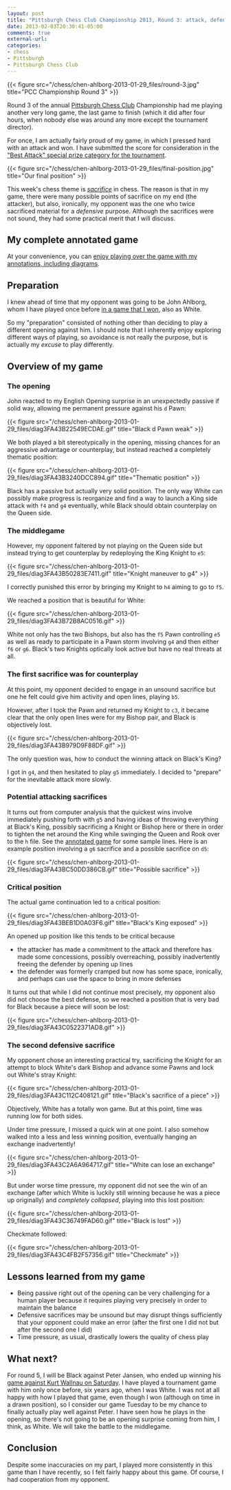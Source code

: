 ```yaml
---
layout: post
title: "Pittsburgh Chess Club Championship 2013, Round 3: attack, defense, and sacrifices"
date: 2013-02-03T20:30:41-05:00
comments: true
external-url: 
categories: 
- chess
- Pittsburgh
- Pittsburgh Chess Club
---
```

{{< figure src="/chess/chen-ahlborg-2013-01-29_files/round-3.jpg" title="PCC Championship Round 3" >}}

Round 3 of the annual [Pittsburgh Chess Club](http://pittsburghcc.org/) Championship had me playing another very long game, the last game to finish (which it did after four hours, when nobody else was around any more except the tournament director).

For once, I am actually fairly proud of my game, in which I pressed hard with an attack and won. I have submitted the score for consideration in the ["Best Attack" special prize category for the tournament](/blog/2013/01/16/pittsburgh-chess-club-championship-2013-round-1-the-art-of-swindling/).

{{< figure src="/chess/chen-ahlborg-2013-01-29_files/final-position.jpg" title="Our final position" >}}

This week's chess theme is [*sacrifice*](http://en.wikipedia.org/wiki/Sacrifice_\(chess\)) in chess. The reason is that in my game, there were many possible points of sacrifice on my end (the attacker), but also, ironically, my opponent was the one who twice sacrificed material for a *defensive* purpose. Although the sacrifices were not sound, they had some practical merit that I will discuss.

<!--more-->

## My complete annotated game

At your convenience, you can [enjoy playing over the game with my annotations, including diagrams](/chess/chen-ahlborg-2013-01-29.htm).

## Preparation

I knew ahead of time that my opponent was going to be John Ahlborg, whom I have played once before [in a game that I won](/blog/2012/09/19/round-3-of-pittsburgh-chess-club-tournament-another-approach-against-the-sicilian-squeezing-with-the-bind/), also as White.

So my "preparation" consisted of nothing other than deciding to play a different opening against him. I should note that I inherently enjoy exploring different ways of playing, so avoidance is not really the purpose, but is actually my *excuse* to play differently.

## Overview of my game

### The opening

John reacted to my English Opening surprise in an unexpectedly passive if solid way, allowing me permanent pressure against his `d` Pawn:

{{< figure src="/chess/chen-ahlborg-2013-01-29_files/diag3FA43B22549ECDAE.gif" title="Black d Pawn weak" >}}

We both played a bit stereotypically in the opening, missing chances for an aggressive advantage or counterplay, but instead reached a completely thematic position:

{{< figure src="/chess/chen-ahlborg-2013-01-29_files/diag3FA43B3240DCC894.gif" title="Thematic position" >}}

Black has a passive but actually very solid position. The only way White can possibly make progress is reorganize and find a way to launch a King side attack with `f4` and `g4` eventually, while Black should obtain counterplay on the Queen side.

### The middlegame

However, my opponent faltered by not playing on the Queen side but instead trying to get counterplay by redeploying the King Knight to `e5`:

{{< figure src="/chess/chen-ahlborg-2013-01-29_files/diag3FA43B50283E7411.gif" title="Knight maneuver to g4" >}}

I correctly punished this error by bringing my Knight to `h4` aiming to go to `f5`.

We reached a position that is beautiful for White:

{{< figure src="/chess/chen-ahlborg-2013-01-29_files/diag3FA43B72B8AC0516.gif" >}}

White not only has the two Bishops, but also has the `f5` Pawn controlling `e5` as well as ready to participate in a Pawn storm involving `g4` and then either `f6` or `g6`. Black's two Knights optically look active but have no real threats at all.

### The first sacrifice was for counterplay

At this point, my opponent decided to engage in an unsound sacrifice but one he felt could give him activity and open lines, playing `b5`.

However, after I took the Pawn and returned my Knight to `c3`, it became clear that the only open lines were for my Bishop pair, and Black is objectively lost.

{{< figure src="/chess/chen-ahlborg-2013-01-29_files/diag3FA43B979D9F88DF.gif" >}}

The only question was, how to conduct the winning attack on Black's King?

I got in `g4`, and then hesitated to play `g5` immediately. I decided to "prepare" for the inevitable attack more slowly.

### Potential attacking sacrifices

It turns out from computer analysis that the quickest wins involve immediately pushing forth with `g5` and having ideas of throwing everything at Black's King, possibly sacrificing a Knight or Bishop here or there in order to tighten the net around the King while swinging the Queen and Rook over to the `h` file. See the [annotated game](/chess/chen-ahlborg-2013-01-29.htm) for some sample lines. Here is an example position involving a `g6` sacrifice and a possible sacrifice on `d5`:

{{< figure src="/chess/chen-ahlborg-2013-01-29_files/diag3FA43BC50DD386CB.gif" title="Possible sacrifice" >}}

### Critical position

The actual game continuation led to a critical position:

{{< figure src="/chess/chen-ahlborg-2013-01-29_files/diag3FA43BEB1D0A03F6.gif" title="Black's King exposed" >}}

An opened up position like this tends to be critical because

- the attacker has made a commitment to the attack and therefore has made some concessions, possibly overreaching, possibly inadvertently freeing the defender by opening up lines
- the defender was formerly cramped but now has some space, ironically, and perhaps can use the space to bring in more defenses

It turns out that while I did not continue most precisely, my opponent also did not choose the best defense, so we reached a position that is very bad for Black because a piece will soon be lost:

{{< figure src="/chess/chen-ahlborg-2013-01-29_files/diag3FA43C0522371AD8.gif" >}}

### The second defensive sacrifice

My opponent chose an interesting practical try, sacrificing the Knight for an attempt to block White's dark Bishop and advance some Pawns and lock out White's stray Knight:

{{< figure src="/chess/chen-ahlborg-2013-01-29_files/diag3FA43C112C408121.gif" title="Black's sacrifice of a piece" >}}

Objectively, White has a totally won game. But at this point, time was running low for both sides.

Under time pressure, I missed a quick win at one point. I also somehow walked into a less and less winning position, eventually hanging an exchange inadvertently!

{{< figure src="/chess/chen-ahlborg-2013-01-29_files/diag3FA43C2A6A964717.gif" title="White can lose an exchange" >}}

But under worse time pressure, my opponent did not see the win of an exchange (after which White is luckily still winning because he was a piece up originally) and *completely collapsed*, playing into this lost position:

{{< figure src="/chess/chen-ahlborg-2013-01-29_files/diag3FA43C36749FAD60.gif" title="Black is lost" >}}

Checkmate followed:

{{< figure src="/chess/chen-ahlborg-2013-01-29_files/diag3FA43C4FB2F57356.gif" title="Checkmate" >}}

## Lessons learned from my game

- Being passive right out of the opening can be very challenging for a human player because it requires playing very precisely in order to maintain the balance
- Defensive sacrifices may be unsound but may disrupt things sufficiently that your opponent could make an error (after the first one I did not but after the second one I did)
- Time pressure, as usual, drastically lowers the quality of chess play

## What next?

For round 5, I will be Black against Peter Jansen, who ended up winning his [game against Kurt Wallnau on Saturday](/blog/2013/02/02/an-unexpected-afternoon-tour-9-miles-of-running/). I have played a tournament game with him only once before, six years ago, when I was White. I was not at all happy with how I played that game, even though I won (although on time in a drawn position), so I consider our game Tuesday to be my chance to finally actually play well against Peter. I have seen how he plays in the opening, so there's not going to be an opening surprise coming from him, I think, as White. We will take the battle to the middlegame.

## Conclusion

Despite some inaccuracies on my part, I played more consistently in this game than I have recently, so I felt fairly happy about this game. Of course, I had cooperation from my opponent.
